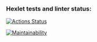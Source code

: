 ### Hexlet tests and linter status:
[![Actions Status](https://github.com/gmaslov-dev/php-project-45/actions/workflows/hexlet-check.yml/badge.svg)](https://github.com/gmaslov-dev/php-project-45/actions)

[![Maintainability](https://api.codeclimate.com/v1/badges/34713bc90914eb3b0380/maintainability)](https://codeclimate.com/github/gmaslov-dev/php-project-45/maintainability)